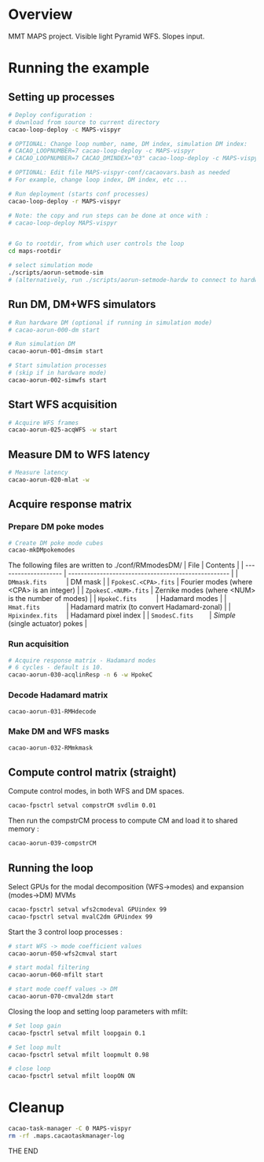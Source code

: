 # Overview

MMT MAPS project.
Visible light Pyramid WFS. Slopes input.



# Running the example


## Setting up processes


```bash
# Deploy configuration :
# download from source to current directory
cacao-loop-deploy -c MAPS-vispyr

# OPTIONAL: Change loop number, name, DM index, simulation DM index:
# CACAO_LOOPNUMBER=7 cacao-loop-deploy -c MAPS-vispyr
# CACAO_LOOPNUMBER=7 CACAO_DMINDEX="03" cacao-loop-deploy -c MAPS-vispyr

# OPTIONAL: Edit file MAPS-vispyr-conf/cacaovars.bash as needed
# For example, change loop index, DM index, etc ...

# Run deployment (starts conf processes)
cacao-loop-deploy -r MAPS-vispyr

# Note: the copy and run steps can be done at once with :
# cacao-loop-deploy MAPS-vispyr


# Go to rootdir, from which user controls the loop
cd maps-rootdir

# select simulation mode
./scripts/aorun-setmode-sim
# (alternatively, run ./scripts/aorun-setmode-hardw to connect to hardware)
```

## Run DM, DM+WFS simulators

```bash
# Run hardware DM (optional if running in simulation mode)
# cacao-aorun-000-dm start

# Run simulation DM
cacao-aorun-001-dmsim start

# Start simulation processes
# (skip if in hardware mode)
cacao-aorun-002-simwfs start
```


## Start WFS acquisition

```bash
# Acquire WFS frames
cacao-aorun-025-acqWFS -w start
```



## Measure DM to WFS latency


```bash
# Measure latency
cacao-aorun-020-mlat -w
```


## Acquire response matrix


### Prepare DM poke modes

```bash
# Create DM poke mode cubes
cacao-mkDMpokemodes
```
The following files are written to ./conf/RMmodesDM/
| File                 | Contents                                            |
| -------------------- | --------------------------------------------------- |
| `DMmask.fits     `   | DM mask                                             |
| `FpokesC.<CPA>.fits` | Fourier modes (where \<CPA> is an integer)          |
| `ZpokesC.<NUM>.fits` | Zernike modes (where \<NUM> is the number of modes) |
| `HpokeC.fits     `   | Hadamard modes                                      |
| `Hmat.fits       `   | Hadamard matrix (to convert Hadamard-zonal)         |
| `Hpixindex.fits  `   | Hadamard pixel index                                |
| `SmodesC.fits    `   | *Simple* (single actuator) pokes                    |



### Run acquisition


```bash
# Acquire response matrix - Hadamard modes
# 6 cycles - default is 10.
cacao-aorun-030-acqlinResp -n 6 -w HpokeC
```

### Decode Hadamard matrix

```bash
cacao-aorun-031-RMHdecode
```

### Make DM and WFS masks

```bash
cacao-aorun-032-RMmkmask
```



## Compute control matrix (straight)


Compute control modes, in both WFS and DM spaces.

```bash
cacao-fpsctrl setval compstrCM svdlim 0.01
```

Then run the compstrCM process to compute CM and load it to shared memory :
```bash
cacao-aorun-039-compstrCM
```


## Running the loop


Select GPUs for the modal decomposition (WFS->modes) and expansion (modes->DM) MVMs
```bash
cacao-fpsctrl setval wfs2cmodeval GPUindex 99
cacao-fpsctrl setval mvalC2dm GPUindex 99
```


Start the 3 control loop processes :

```bash
# start WFS -> mode coefficient values
cacao-aorun-050-wfs2cmval start

# start modal filtering
cacao-aorun-060-mfilt start

# start mode coeff values -> DM
cacao-aorun-070-cmval2dm start

```

Closing the loop and setting loop parameters with mfilt:

```bash
# Set loop gain
cacao-fpsctrl setval mfilt loopgain 0.1

# Set loop mult
cacao-fpsctrl setval mfilt loopmult 0.98

# close loop
cacao-fpsctrl setval mfilt loopON ON

```


# Cleanup

```bash
cacao-task-manager -C 0 MAPS-vispyr
rm -rf .maps.cacaotaskmanager-log
```


THE END
